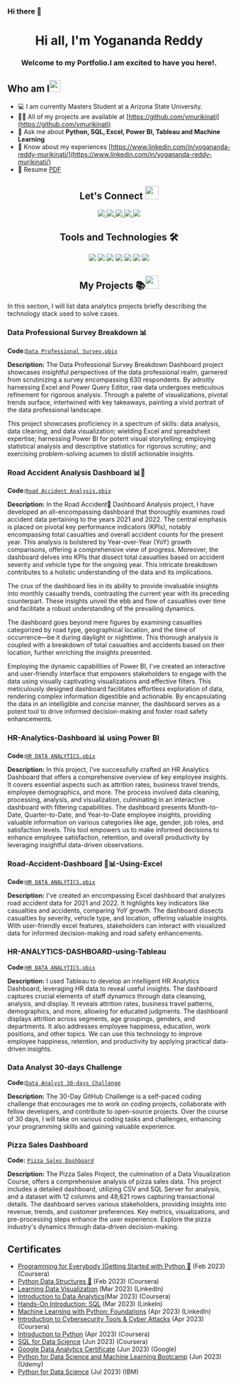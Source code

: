 ### Hi there 👋

<!--
**ymurikinati/ymurikinati** is a ✨ _special_ ✨ repository because its `README.md` (this file) appears on your GitHub profile.

Here are some ideas to get you started:

- 🔭 I’m currently working on ...
- 🌱 I’m currently learning ...
- 👯 I’m looking to collaborate on ...
- 🤔 I’m looking for help with ...
- 💬 Ask me about ...
- 📫 How to reach me: ...
- 😄 Pronouns: ...
- ⚡ Fun fact: ...
-->



<h1 align="center">Hi all, I'm Yogananda Reddy</h1>

<h3 align="center">Welcome to my Portfolio.I am excited to have you here!.</h3>



<h2 align="left">Who am I<img src="https://media.giphy.com/media/pDh3IDoUswmZrqdRip/giphy.gif" height="27px" width="25px"></h2>

- 💻 I am currently Masters Student at a Arizona State University.
- 👨‍💻 All of my projects are available at [https://github.com/ymurikinati](https://github.com/ymurikinati)
- 💬 Ask me about **Python, SQL, Excel, Power BI, Tableau and Machine Learning**
- 📄 Know about my experiences [https://www.linkedin.com/in/yogananda-reddy-murikinati/](https://www.linkedin.com/in/yogananda-reddy-murikinati/)
- 📑 Resume [PDF](https://docs.google.com/document/d/1snUrllW1-FeiP4IkquYiWNaLiGfvybY4/edit)

<h2 align="center"> Let's Connect <img src="https://media.giphy.com/media/jOz35yxbuhvVQDKrce/giphy.gif" height="30px" width="30px"></h2>

<div align="center">
      <a href="https://www.linkedin.com/in/yogananda-reddy-murikinati/">
        <img src="https://img.shields.io/badge/LinkedIn-0077B5?style=for-the-badge&logo=linkedin&logoColor=white">
      </a>
      <a href="[https://www.instagram.com/1hanzla100/](https://www.upwork.com/workwith/1hanzla100)">
        <img src="https://img.shields.io/badge/UpWork-6FDA44?style=for-the-badge&logo=Upwork&logoColor=white">
      </a>
      <a href="https://github.com/ymurikinati">
        <img src="https://img.shields.io/badge/GitHub-100000?style=for-the-badge&logo=github&logoColor=white">
      </a>
      <a href="mailto:ymurikin@asu.edu">
        <img src="https://img.shields.io/badge/Gmail-D14836?style=for-the-badge&logo=gmail&logoColor=white">
      </a>
      <a href="https://www.datascienceportfol.io/ymurikinati">
        <img src="https://img.shields.io/badge/Portfolio-E4405F?style=for-the-badge&logo=Portfolio&logoColor=white">
      </a>
</div>

<h2 align="center">Tools and Technologies 🛠</h2>
<div align="center">
  <img src="https://img.shields.io/badge/Python-3776AB?style=for-the-badge&logo=python&logoColor=white"" />
  <img src="https://img.shields.io/badge/SQL-3776AB?style=for-the-badge&logo=SQL&logoColor=white" />
  <img src="https://img.shields.io/badge/EXCEL-3776AB?style=for-the-badge&logo=EXCEL&logoColor=Green" />
  <img src="https://img.shields.io/badge/Power BI-3776AB?style=for-the-badge&logo=PowerBI&logoColor=orange" />
  <img src="https://img.shields.io/badge/Tableau-3776AB?style=for-the-badge&logo=Tableau&logoColor=orange" />
  <img src="https://img.shields.io/badge/Machine Learning-3776AB?style=for-the-badge&logo=Machine Learning&logoColor=orange" />
  <img src="https://img.shields.io/badge/Cyber Security-3776AB?style=for-the-badge&logo=Cyber Security&logoColor=orange" />
</div>

<h2 align="center"> My Projects 📚<img src="https://media.giphy.com/media/jOz35yxbuhvVQDKrce/giphy.gif" height="30px" width="30px"></h2>
In this section, I will list data analytics projects briefly describing the technology stack used to solve cases.

### Data Professional Survey Breakdown 📊
**Code:**[`Data Professional Survey.pbix`](https://github.com/ymurikinati/Data-Professional-Survey-Breakdown)

**Description:** The Data Professional Survey Breakdown Dashboard project showcases insightful perspectives of the data professional realm, garnered from scrutinizing a survey encompassing 630 respondents. By adroitly harnessing Excel and Power Query Editor, raw data undergoes meticulous refinement for rigorous analysis. Through a palette of visualizations, pivotal trends surface, intertwined with key takeaways, painting a vivid portrait of the data professional landscape.

This project showcases proficiency in a spectrum of skills: data analysis, data cleaning, and data visualization; wielding Excel and spreadsheet expertise; harnessing Power BI for potent visual storytelling; employing statistical analysis and descriptive statistics for rigorous scrutiny; and exercising problem-solving acumen to distill actionable insights.

### Road Accident Analysis Dashboard 📊🚦

**Code:**[`Road Accident Analysis.pbix`](https://github.com/ymurikinati/Road-Accident-Dashboard-Analysis)

**Description:** In the Road Accident🚗 Dashboard Analysis project, I have developed an all-encompassing dashboard that thoroughly examines road accident data pertaining to the years 2021 and 2022. The central emphasis is placed on pivotal key performance indicators (KPIs), notably encompassing total casualties and overall accident counts for the present year. This analysis is bolstered by Year-over-Year (YoY) growth comparisons, offering a comprehensive view of progress.
Moreover, the dashboard delves into KPIs that dissect total casualties based on accident severity and vehicle type for the ongoing year. This intricate breakdown contributes to a holistic understanding of the data and its implications.

The crux of the dashboard lies in its ability to provide invaluable insights into monthly casualty trends, contrasting the current year with its preceding counterpart. These insights unveil the ebb and flow of casualties over time and facilitate a robust understanding of the prevailing dynamics.

The dashboard goes beyond mere figures by examining casualties categorized by road type, geographical location, and the time of occurrence—be it during daylight or nighttime. This thorough analysis is coupled with a breakdown of total casualties and accidents based on their location, further enriching the insights presented.

Employing the dynamic capabilities of Power BI, I've created an interactive and user-friendly interface that empowers stakeholders to engage with the data using visually captivating visualizations and effective filters. This meticulously designed dashboard facilitates effortless exploration of data, rendering complex information digestible and actionable. By encapsulating the data in an intelligible and concise manner, the dashboard serves as a potent tool to drive informed decision-making and foster road safety enhancements.

### HR-Analytics-Dashboard 📊 using Power BI

**Code:**[`HR DATA ANALYTICS.pbix`](https://github.com/ymurikinati/HR-Analytics-Dashboard)

**Description:** In this project, I've successfully crafted an HR Analytics Dashboard that offers a comprehensive overview of key employee insights. It covers essential aspects such as attrition rates, business travel trends, employee demographics, and more. The process involved data cleaning, processing, analysis, and visualization, culminating in an interactive dashboard with filtering capabilities. The dashboard presents Month-to-Date, Quarter-to-Date, and Year-to-Date employee insights, providing valuable information on various categories like age, gender, job roles, and satisfaction levels. This tool empowers us to make informed decisions to enhance employee satisfaction, retention, and overall productivity by leveraging insightful data-driven observations.

### Road-Accident-Dashboard 🚦📊-Using-Excel

**Code:**[`HR DATA ANALYTICS.pbix`](https://github.com/ymurikinati/Road-Accident-Dashboard-Using-Excel)

**Description:** I've created an encompassing Excel dashboard that analyzes road accident data for 2021 and 2022. It highlights key indicators like casualties and accidents, comparing YoY growth. The dashboard dissects casualties by severity, vehicle type, and location, offering valuable insights. With user-friendly excel features, stakeholders can interact with visualized data for informed decision-making and road safety enhancements.

### HR-ANALYTICS-DASHBOARD-using-Tableau 

**Code:**[`HR DATA ANALYTICS.pbix`](https://github.com/ymurikinati/HR-ANALYTICS-DASHBOARD-using-Tableau)

**Description:** I used Tableau to develop an intelligent HR Analytics Dashboard, leveraging HR data to reveal useful insights. The dashboard captures crucial elements of staff dynamics through data cleansing, analysis, and display. It reveals attrition rates, business travel patterns, demographics, and more, allowing for educated judgments. The dashboard displays attrition across segments, age groupings, genders, and departments. It also addresses employee happiness, education, work positions, and other topics. We can use this technology to improve employee happiness, retention, and productivity by applying practical data-driven insights.

### Data Analyst 30-days Challenge

**Code:**[`Data Analyst 30-days Challenge`](https://github.com/ymurikinati/Yoga_Data_Analyst_Challenge_30_days)

**Description:** The 30-Day GitHub Challenge is a self-paced coding challenge that encourages me to work on coding projects, collaborate with fellow developers, and contribute to open-source projects. Over the course of 30 days, I will take on various coding tasks and challenges, enhancing your programming skills and gaining valuable experience.

### Pizza Sales Dashboard

**Code:** [`Pizza Sales Dashboard`](https://github.com/ymurikinati/Pizza-Sales-Dashboard)

**Description:** The Pizza Sales Project, the culmination of a Data Visualization Course, offers a comprehensive analysis of pizza sales data. This project includes a detailed dashboard, utilizing CSV and SQL Server for analysis, and a dataset with 12 columns and 48,621 rows capturing transactional details. The dashboard serves various stakeholders, providing insights into revenue, trends, and customer preferences. Key metrics, visualizations, and pre-processing steps enhance the user experience. Explore the pizza industry's dynamics through data-driven decision-making.


## Certificates

- [Programming for Everybody (Getting Started with Python 🐍](https://www.coursera.org/account/accomplishments/certificate/M8QAK9QRTU96) (Feb 2023) (Coursera)
- [Python Data Structures 🐍](https://www.coursera.org/account/accomplishments/certificate/GP2VWV7SL9HG) (Feb 2023) (Coursera)
- [Learning Data Visualization](https://www.linkedin.com/learning/certificates/8c669ce6099c0e0f386e1286557c44cff3026fa4cf47b0e0092ec936b8c1690c) (Mar 2023) (LinkedIn)
- [Introduction to Data Analytics](https://www.coursera.org/account/accomplishments/certificate/LME6QGQ6MXG3)(Mar 2023) (Coursera)
- [Hands-On Introduction: SQL](https://www.linkedin.com/learning/certificates/5983e5aed450f2341b0e12a4a690013e33d378ad97cbd971830d02f61e750c29) (Mar 2023) (LinkeIn)
- [Machine Learning with Python: Foundations](https://www.linkedin.com/learning/certificates/bd6a5bd62ff45ba877638dafb70b6049147f400e60c50b359777f5858aaba3bd) (Apr 2023) (LinkedIn)
- [Introduction to Cybersecurity Tools & Cyber Attacks](https://www.coursera.org/account/accomplishments/certificate/E5XZ6W47BHW4) (Apr 2023) (Coursera)
- [ Introduction to Python](https://courses.analyticsvidhya.com/certificates/ctkpv9irsd) (Apr 2023) (Coursera)
- [SQL for Data Science](https://www.coursera.org/account/accomplishments/certificate/GYAD75ZQN6BF) (Jun 2023) (Coursera)
- [Google Data Analytics Certificate](https://www.credly.com/badges/2800df18-f839-4c14-bf66-898544bc92fb/linked_in_profile) (Jun 2023) (Google)
- [ Python for Data Science and Machine Learning Bootcamp](https://www.udemy.com/certificate/UC-92737c2c-e8e9-42d3-9ab2-7658615b14a5/) (Jun 2023) (Udemy)
- [Python for Data Science](https://www.credly.com/badges/8e977bb6-48be-40b5-af45-8309e940c4ad/linked_in_profile) (Jul 2023) (IBM)

